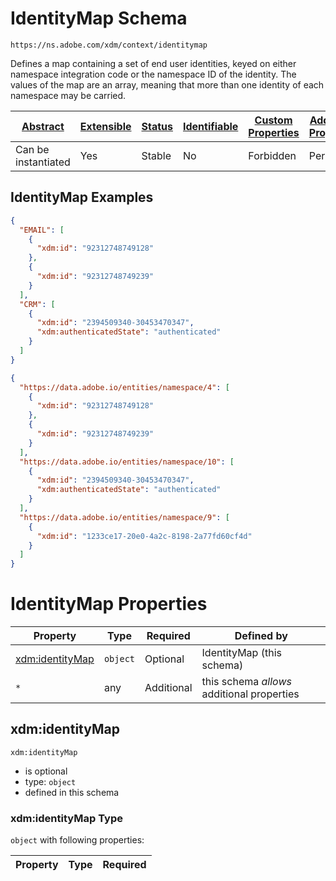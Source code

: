 
# IdentityMap Schema

```
https://ns.adobe.com/xdm/context/identitymap
```

Defines a map containing a set of end user identities, keyed on either namespace integration code or the namespace ID of the identity.  The values of the map are an array, meaning that more than one identity of each namespace may be carried.

| [Abstract](../../../abstract.md) | [Extensible](../../../extensions.md) | [Status](../../../status.md) | [Identifiable](../../../id.md) | [Custom Properties](../../../extensions.md) | [Additional Properties](../../../extensions.md) | Defined In |
|----------------------------------|--------------------------------------|------------------------------|--------------------------------|---------------------------------------------|-------------------------------------------------|------------|
| Can be instantiated | Yes | Stable | No | Forbidden | Permitted | [mixins/shared/identitymap.schema.json](mixins/shared/identitymap.schema.json) |

## IdentityMap Examples

```json
{
  "EMAIL": [
    {
      "xdm:id": "92312748749128"
    },
    {
      "xdm:id": "92312748749239"
    }
  ],
  "CRM": [
    {
      "xdm:id": "2394509340-30453470347",
      "xdm:authenticatedState": "authenticated"
    }
  ]
}
```

```json
{
  "https://data.adobe.io/entities/namespace/4": [
    {
      "xdm:id": "92312748749128"
    },
    {
      "xdm:id": "92312748749239"
    }
  ],
  "https://data.adobe.io/entities/namespace/10": [
    {
      "xdm:id": "2394509340-30453470347",
      "xdm:authenticatedState": "authenticated"
    }
  ],
  "https://data.adobe.io/entities/namespace/9": [
    {
      "xdm:id": "1233ce17-20e0-4a2c-8198-2a77fd60cf4d"
    }
  ]
}
```


# IdentityMap Properties

| Property | Type | Required | Defined by |
|----------|------|----------|------------|
| [xdm:identityMap](#xdmidentitymap) | `object` | Optional | IdentityMap (this schema) |
| `*` | any | Additional | this schema *allows* additional properties |

## xdm:identityMap


`xdm:identityMap`
* is optional
* type: `object`
* defined in this schema

### xdm:identityMap Type


`object` with following properties:


| Property | Type | Required |
|----------|------|----------|






